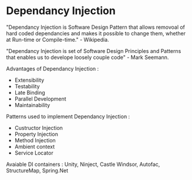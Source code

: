 # Dependancy Injection

"Dependancy Injection is Software Design Pattern that allows removoal of hard coded dependancies and makes it possible to change them, whether at Run-time or Compile-time." - Wikipedia.

"Dependancy Injection is set of Software Design Principles and Patterns that enables us to develope loosely couple code" - Mark Seemann.

Advantages of Dependancy Injection :
- Extensibility
- Testability
- Late Binding
- Parallel Development
- Maintainability 

Patterns used to implement Dependancy Injection :
- Custructor Injection
- Property Injection
- Method Injection
- Ambient context
- Service Locator

Avaiable DI containers :
Unity, Ninject, Castle Windsor, Autofac, StructureMap, Spring.Net
